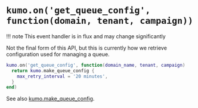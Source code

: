 # `kumo.on('get_queue_config', function(domain, tenant, campaign))`

!!! note
    This event handler is in flux and may change significantly

Not the final form of this API, but this is currently how
we retrieve configuration used for managing a queue.

```lua
kumo.on('get_queue_config', function(domain_name, tenant, campaign)
  return kumo.make_queue_config {
    max_retry_interval = '20 minutes',
  }
end)
```

See also [kumo.make_queue_config](../kumo/make_queue_config.md).
